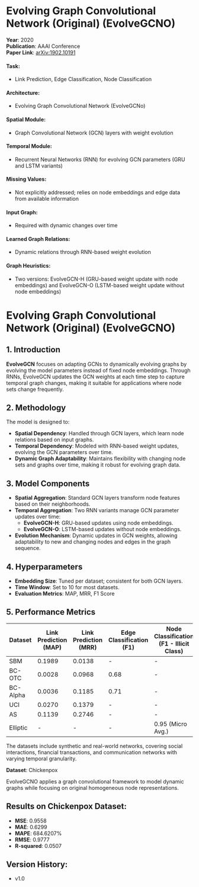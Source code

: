 # Evolving Graph Convolutional Network (Original) (EvolveGCNO)

**Year**: 2020  
**Publication**: AAAI Conference  
**Paper Link**: [arXiv:1902.10191](https://arxiv.org/abs/1902.10191)

#### Task:
- Link Prediction, Edge Classification, Node Classification

#### Architecture:
- Evolving Graph Convolutional Network (EvolveGCNo)

#### Spatial Module:
- Graph Convolutional Network (GCN) layers with weight evolution

#### Temporal Module:
- Recurrent Neural Networks (RNN) for evolving GCN parameters (GRU and LSTM variants)

#### Missing Values:
- Not explicitly addressed; relies on node embeddings and edge data from available information

#### Input Graph:
- Required with dynamic changes over time

#### Learned Graph Relations:
- Dynamic relations through RNN-based weight evolution

#### Graph Heuristics:
- Two versions: EvolveGCN-H (GRU-based weight update with node embeddings) and EvolveGCN-O (LSTM-based weight update without node embeddings)

# Evolving Graph Convolutional Network (Original) (EvolveGCNO)

## 1. Introduction
**EvolveGCN** focuses on adapting GCNs to dynamically evolving graphs by evolving the model parameters instead of fixed node embeddings. Through RNNs, EvolveGCN updates the GCN weights at each time step to capture temporal graph changes, making it suitable for applications where node sets change frequently.

## 2. Methodology
The model is designed to:
- **Spatial Dependency**: Handled through GCN layers, which learn node relations based on input graphs.
- **Temporal Dependency**: Modeled with RNN-based weight updates, evolving the GCN parameters over time.
- **Dynamic Graph Adaptability**: Maintains flexibility with changing node sets and graphs over time, making it robust for evolving graph data.

## 3. Model Components
- **Spatial Aggregation**: Standard GCN layers transform node features based on their neighborhoods.
- **Temporal Aggregation**: Two RNN variants manage GCN parameter updates over time:
  - **EvolveGCN-H**: GRU-based updates using node embeddings.
  - **EvolveGCN-O**: LSTM-based updates without node embeddings.
- **Evolution Mechanism**: Dynamic updates in GCN weights, allowing adaptability to new and changing nodes and edges in the graph sequence.

## 4. Hyperparameters
- **Embedding Size**: Tuned per dataset; consistent for both GCN layers.
- **Time Window**: Set to 10 for most datasets.
- **Evaluation Metrics**: MAP, MRR, F1 Score

## 5. Performance Metrics

| Dataset       | Link Prediction (MAP) | Link Prediction (MRR) | Edge Classification (F1) | Node Classification (F1 - Illicit Class) |
|---------------|------------------------|------------------------|---------------------------|-------------------------------------------|
| SBM           | 0.1989                 | 0.0138                | -                         | -                                         |
| BC-OTC        | 0.0028                 | 0.0968                | 0.68                      | -                                         |
| BC-Alpha      | 0.0036                 | 0.1185                | 0.71                      | -                                         |
| UCI           | 0.0270                 | 0.1379                | -                         | -                                         |
| AS            | 0.1139                 | 0.2746                | -                         | -                                         |
| Elliptic      | -                      | -                     | -                         | 0.95 (Micro Avg.)                         |

The datasets include synthetic and real-world networks, covering social interactions, financial transactions, and communication networks with varying temporal granularity.


**Dataset**: Chickenpox

EvolveGCNO applies a graph convolutional framework to model dynamic graphs while focusing on original homogeneous node representations.

## Results on Chickenpox Dataset:

- **MSE**: 0.9558
- **MAE**: 0.6299
- **MAPE**: 684.6207%
- **RMSE**: 0.9777
- **R-squared**: 0.0507

## Version History:

- v1.0
